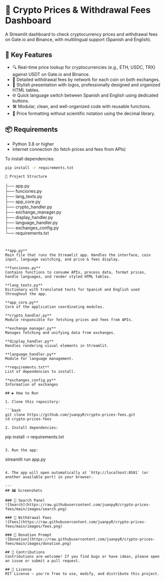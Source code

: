 # 💱 Crypto Prices & Withdrawal Fees Dashboard

A Streamlit dashboard to check cryptocurrency prices and withdrawal fees on Gate.io and Binance, with multilingual support (Spanish and English).

## 🚀 Key Features

- 🔍 Real-time price lookup for cryptocurrencies (e.g., ETH, USDC, TRX) against USDT on Gate.io and Binance.
- 💸 Detailed withdrawal fees by network for each coin on both exchanges.
- 🎨 Stylish presentation with logos, professionally designed and organized HTML tables.
- 🌐 Quick language switch between Spanish and English using dedicated buttons.
- 🛠 Modular, clean, and well-organized code with reusable functions.
- 🔢 Price formatting without scientific notation using the decimal library.

## 📦 Requirements

- Python 3.8 or higher
- Internet connection (to fetch prices and fees from APIs)

To install dependencies:

```bash
pip install -r requirements.txt

📁 Project Structure  
```
├── app.py  
├── funciones.py  
├── lang_texts.py  
├── app_core.py  
├── crypto_handler.py  
├── exchange_manager.py  
├── display_handler.py  
├── language_handler.py  
├── exchanges_config.py  
└── requirements.txt
```


**app.py**  
Main file that runs the Streamlit app. Handles the interface, coin input, language switching, and price & fees display.

**funciones.py**  
Contains functions to consume APIs, process data, format prices, handle languages, and render styled HTML tables.

**lang_texts.py**  
Dictionary with translated texts for Spanish and English used throughout the app.

**app_core.py**  
Core of the application coordinating modules.

**crypto_handler.py**  
Module responsible for fetching prices and fees from APIs.

**exchange_manager.py**  
Manages fetching and unifying data from exchanges.

**display_handler.py**  
Handles rendering visual elements in Streamlit.

**language_handler.py**  
Module for language management.

**requirements.txt**  
List of dependencies to install.

**exchanges_config.py**  
Information of exchanges

## ▶️ How to Run

1. Clone this repository:

```bash
git clone https://github.com/juanpyR/crypto-prices-fees.git
cd crypto-prices-fees

2. Install dependencies:

```
pip install -r requirements.txt
```

3. Run the app:

```
streamlit run app.py
```

4. The app will open automatically at `http://localhost:8501` (or another available port) in your browser.

---
## 🖼 Screenshots

### 🔎 Search Panel
![Search](https://raw.githubusercontent.com/juanpyR/crypto-prices-fees/main/images/search.png)

### 💸 Withdrawal Fees
![Fees](https://raw.githubusercontent.com/juanpyR/crypto-prices-fees/main/images/fees.png)

### 🙏 Donation Prompt
![Donation](https://raw.githubusercontent.com/juanpyR/crypto-prices-fees/main/images/donation.png)

## 🤝 Contributions
Contributions are welcome! If you find bugs or have ideas, please open an issue or submit a pull request.

## 📄 License
MIT License – you're free to use, modify, and distribute this project.
